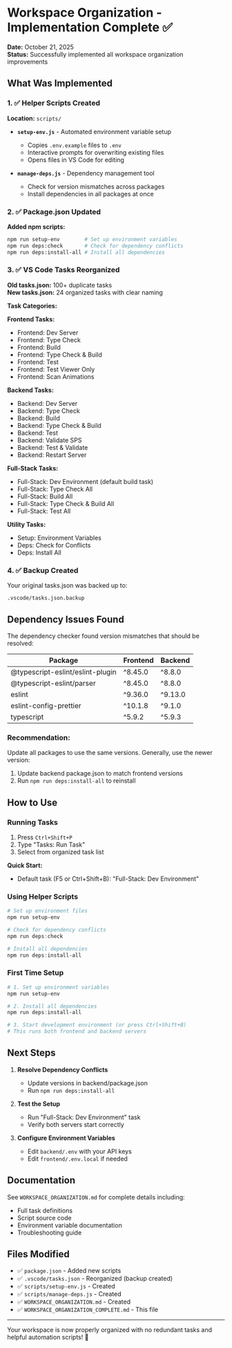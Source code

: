 # Workspace Organization - Implementation Complete ✅

**Date:** October 21, 2025  
**Status:** Successfully implemented all workspace organization improvements

## What Was Implemented

### 1. ✅ Helper Scripts Created

**Location:** `scripts/`

- **`setup-env.js`** - Automated environment variable setup
  - Copies `.env.example` files to `.env` 
  - Interactive prompts for overwriting existing files
  - Opens files in VS Code for editing
  
- **`manage-deps.js`** - Dependency management tool
  - Check for version mismatches across packages
  - Install dependencies in all packages at once

### 2. ✅ Package.json Updated

**Added npm scripts:**
```bash
npm run setup-env        # Set up environment variables
npm run deps:check       # Check for dependency conflicts
npm run deps:install-all # Install all dependencies
```

### 3. ✅ VS Code Tasks Reorganized

**Old tasks.json:** 100+ duplicate tasks  
**New tasks.json:** 24 organized tasks with clear naming

**Task Categories:**

**Frontend Tasks:**
- Frontend: Dev Server
- Frontend: Type Check
- Frontend: Build
- Frontend: Type Check & Build
- Frontend: Test
- Frontend: Test Viewer Only
- Frontend: Scan Animations

**Backend Tasks:**
- Backend: Dev Server
- Backend: Type Check
- Backend: Build
- Backend: Type Check & Build
- Backend: Test
- Backend: Validate SPS
- Backend: Test & Validate
- Backend: Restart Server

**Full-Stack Tasks:**
- Full-Stack: Dev Environment (default build task)
- Full-Stack: Type Check All
- Full-Stack: Build All
- Full-Stack: Type Check & Build All
- Full-Stack: Test All

**Utility Tasks:**
- Setup: Environment Variables
- Deps: Check for Conflicts
- Deps: Install All

### 4. ✅ Backup Created

Your original tasks.json was backed up to:
```
.vscode/tasks.json.backup
```

## Dependency Issues Found

The dependency checker found version mismatches that should be resolved:

| Package | Frontend | Backend |
|---------|----------|---------|
| @typescript-eslint/eslint-plugin | ^8.45.0 | ^8.8.0 |
| @typescript-eslint/parser | ^8.45.0 | ^8.8.0 |
| eslint | ^9.36.0 | ^9.13.0 |
| eslint-config-prettier | ^10.1.8 | ^9.1.0 |
| typescript | ^5.9.2 | ^5.9.3 |

### Recommendation:
Update all packages to use the same versions. Generally, use the newer version:

1. Update backend package.json to match frontend versions
2. Run `npm run deps:install-all` to reinstall

## How to Use

### Running Tasks

1. Press `Ctrl+Shift+P`
2. Type "Tasks: Run Task"
3. Select from organized task list

**Quick Start:**
- Default task (F5 or Ctrl+Shift+B): "Full-Stack: Dev Environment"

### Using Helper Scripts

```powershell
# Set up environment files
npm run setup-env

# Check for dependency conflicts
npm run deps:check

# Install all dependencies
npm run deps:install-all
```

### First Time Setup

```powershell
# 1. Set up environment variables
npm run setup-env

# 2. Install all dependencies
npm run deps:install-all

# 3. Start development environment (or press Ctrl+Shift+B)
# This runs both frontend and backend servers
```

## Next Steps

1. **Resolve Dependency Conflicts**
   - Update versions in backend/package.json
   - Run `npm run deps:install-all`

2. **Test the Setup**
   - Run "Full-Stack: Dev Environment" task
   - Verify both servers start correctly

3. **Configure Environment Variables**
   - Edit `backend/.env` with your API keys
   - Edit `frontend/.env.local` if needed

## Documentation

See `WORKSPACE_ORGANIZATION.md` for complete details including:
- Full task definitions
- Script source code
- Environment variable documentation
- Troubleshooting guide

## Files Modified

- ✅ `package.json` - Added new scripts
- ✅ `.vscode/tasks.json` - Reorganized (backup created)
- ✅ `scripts/setup-env.js` - Created
- ✅ `scripts/manage-deps.js` - Created
- ✅ `WORKSPACE_ORGANIZATION.md` - Created
- ✅ `WORKSPACE_ORGANIZATION_COMPLETE.md` - This file

---

Your workspace is now properly organized with no redundant tasks and helpful automation scripts! 🎉
